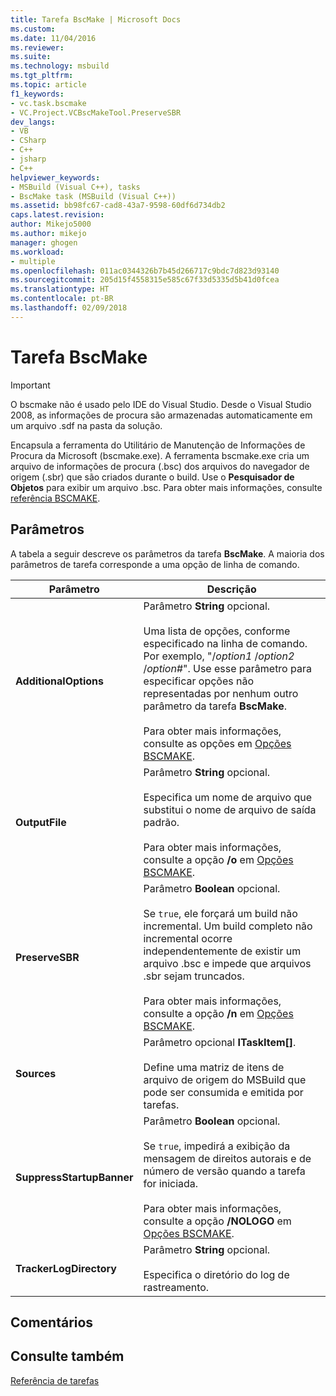 ```yaml
---
title: Tarefa BscMake | Microsoft Docs
ms.custom: 
ms.date: 11/04/2016
ms.reviewer: 
ms.suite: 
ms.technology: msbuild
ms.tgt_pltfrm: 
ms.topic: article
f1_keywords:
- vc.task.bscmake
- VC.Project.VCBscMakeTool.PreserveSBR
dev_langs:
- VB
- CSharp
- C++
- jsharp
- C++
helpviewer_keywords:
- MSBuild (Visual C++), tasks
- BscMake task (MSBuild (Visual C++))
ms.assetid: bb98fc67-cad8-43a7-9598-60df6d734db2
caps.latest.revision: 
author: Mikejo5000
ms.author: mikejo
manager: ghogen
ms.workload:
- multiple
ms.openlocfilehash: 011ac0344326b7b45d266717c9bdc7d823d93140
ms.sourcegitcommit: 205d15f4558315e585c67f33d5335d5b41d0fcea
ms.translationtype: HT
ms.contentlocale: pt-BR
ms.lasthandoff: 02/09/2018
---
```

# <a name="bscmake-task"></a>Tarefa BscMake
> [!IMPORTANT]
>  O bscmake não é usado pelo IDE do Visual Studio. Desde o Visual Studio 2008, as informações de procura são armazenadas automaticamente em um arquivo .sdf na pasta da solução.  
  
 Encapsula a ferramenta do Utilitário de Manutenção de Informações de Procura da Microsoft (bscmake.exe).  A ferramenta bscmake.exe cria um arquivo de informações de procura (.bsc) dos arquivos do navegador de origem (.sbr) que são criados durante o build. Use o **Pesquisador de Objetos** para exibir um arquivo .bsc. Para obter mais informações, consulte [referência BSCMAKE](/cpp/build/reference/bscmake-reference).  
  
## <a name="parameters"></a>Parâmetros  
 A tabela a seguir descreve os parâmetros da tarefa **BscMake**. A maioria dos parâmetros de tarefa corresponde a uma opção de linha de comando.  
  
|Parâmetro|Descrição|  
|---------------|-----------------|  
|**AdditionalOptions**|Parâmetro **String** opcional.<br /><br /> Uma lista de opções, conforme especificado na linha de comando. Por exemplo, "/*option1* /*option2* /*option#*". Use esse parâmetro para especificar opções não representadas por nenhum outro parâmetro da tarefa **BscMake**.<br /><br /> Para obter mais informações, consulte as opções em [Opções BSCMAKE](/cpp/build/reference/bscmake-options).|  
|**OutputFile**|Parâmetro **String** opcional.<br /><br /> Especifica um nome de arquivo que substitui o nome de arquivo de saída padrão.<br /><br /> Para obter mais informações, consulte a opção **/o** em [Opções BSCMAKE](/cpp/build/reference/bscmake-options).|  
|**PreserveSBR**|Parâmetro **Boolean** opcional.<br /><br /> Se `true`, ele forçará um build não incremental. Um build completo não incremental ocorre independentemente de existir um arquivo .bsc e impede que arquivos .sbr sejam truncados.<br /><br /> Para obter mais informações, consulte a opção **/n** em [Opções BSCMAKE](/cpp/build/reference/bscmake-options).|  
|**Sources**|Parâmetro opcional **ITaskItem[]**.<br /><br /> Define uma matriz de itens de arquivo de origem do MSBuild que pode ser consumida e emitida por tarefas.|  
|**SuppressStartupBanner**|Parâmetro **Boolean** opcional.<br /><br /> Se `true`, impedirá a exibição da mensagem de direitos autorais e de número de versão quando a tarefa for iniciada.<br /><br /> Para obter mais informações, consulte a opção **/NOLOGO** em [Opções BSCMAKE](/cpp/build/reference/bscmake-options).|  
|**TrackerLogDirectory**|Parâmetro **String** opcional.<br /><br /> Especifica o diretório do log de rastreamento.|  
  
## <a name="remarks"></a>Comentários  
  
## <a name="see-also"></a>Consulte também  
 [Referência de tarefas](../msbuild/msbuild-task-reference.md)